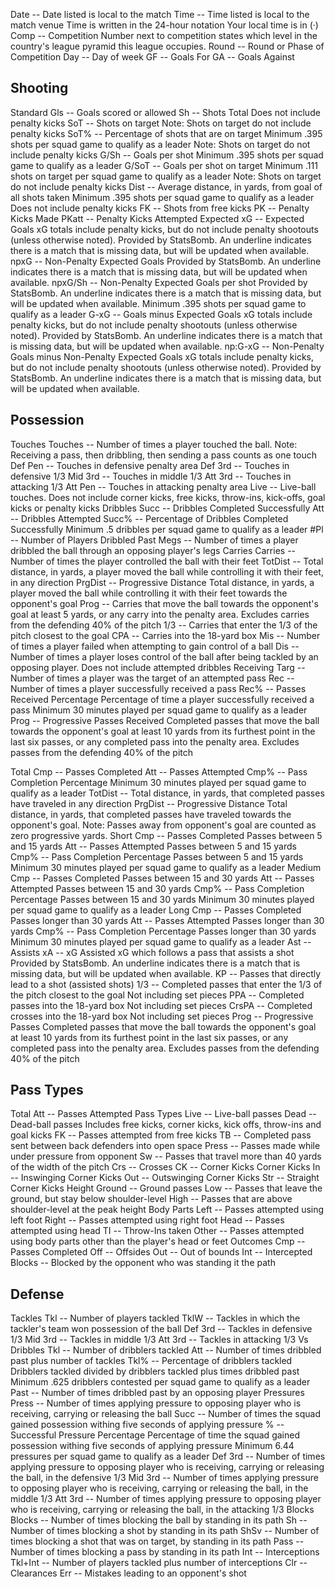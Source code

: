 Date -- Date listed is local to the match
Time -- Time listed is local to the match venue
Time is written in the 24-hour notation
Your local time is in (·)
Comp -- Competition
Number next to competition states which level in the country's league pyramid this league occupies.
Round -- Round or Phase of Competition
Day -- Day of week
GF -- Goals For
GA -- Goals Against

## Shooting

Standard
    Gls -- Goals scored or allowed
    Sh -- Shots Total
    Does not include penalty kicks
    SoT -- Shots on target
    Note: Shots on target do not include penalty kicks
    SoT% -- Percentage of shots that are on target
    Minimum .395 shots per squad game to qualify as a leader
    Note: Shots on target do not include penalty kicks
    G/Sh -- Goals per shot
    Minimum .395 shots per squad game to qualify as a leader
    G/SoT -- Goals per shot on target
    Minimum .111 shots on target per squad game to qualify as a leader
    Note: Shots on target do not include penalty kicks
    Dist -- Average distance, in yards, from goal of all shots taken
    Minimum .395 shots per squad game to qualify as a leader
    Does not include penalty kicks
    FK -- Shots from free kicks
    PK -- Penalty Kicks Made
    PKatt -- Penalty Kicks Attempted
Expected
    xG -- Expected Goals
    xG totals include penalty kicks, but do not include penalty shootouts (unless otherwise noted).
    Provided by StatsBomb.
    An underline indicates there is a match that is missing data, but will be updated when available.
    npxG -- Non-Penalty Expected Goals
    Provided by StatsBomb.
    An underline indicates there is a match that is missing data, but will be updated when available.
    npxG/Sh -- Non-Penalty Expected Goals per shot
    Provided by StatsBomb.
    An underline indicates there is a match that is missing data, but will be updated when available.
    Minimum .395 shots per squad game to qualify as a leader
    G-xG -- Goals minus Expected Goals
    xG totals include penalty kicks, but do not include penalty shootouts (unless otherwise noted).
    Provided by StatsBomb.
    An underline indicates there is a match that is missing data, but will be updated when available.
    np:G-xG -- Non-Penalty Goals minus Non-Penalty Expected Goals
    xG totals include penalty kicks, but do not include penalty shootouts (unless otherwise noted).
    Provided by StatsBomb.
    An underline indicates there is a match that is missing data, but will be updated when available.

## Possession

Touches
    Touches -- Number of times a player touched the ball. Note: Receiving a pass, then dribbling, then sending a pass counts as one touch
    Def Pen -- Touches in defensive penalty area
    Def 3rd -- Touches in defensive 1/3
    Mid 3rd -- Touches in middle 1/3
    Att 3rd -- Touches in attacking 1/3
    Att Pen -- Touches in attacking penalty area
    Live -- Live-ball touches. Does not include corner kicks, free kicks, throw-ins, kick-offs, goal kicks or penalty kicks
Dribbles
    Succ -- Dribbles Completed Successfully
    Att -- Dribbles Attempted
    Succ% -- Percentage of Dribbles Completed Successfully
    Minimum .5 dribbles per squad game to qualify as a leader
    #Pl -- Number of Players Dribbled Past
    Megs -- Number of times a player dribbled the ball through an opposing player's legs
Carries
    Carries -- Number of times the player controlled the ball with their feet
    TotDist -- Total distance, in yards, a player moved the ball while controlling it with their feet, in any direction
    PrgDist -- Progressive Distance
    Total distance, in yards, a player moved the ball while controlling it with their feet towards the opponent's goal
    Prog -- Carries that move the ball towards the opponent's goal at least 5 yards, or any carry into the penalty area. Excludes carries from the defending 40% of the pitch
    1/3 -- Carries that enter the 1/3 of the pitch closest to the goal
    CPA -- Carries into the 18-yard box
    Mis -- Number of times a player failed when attempting to gain control of a ball
    Dis -- Number of times a player loses control of the ball after being tackled by an opposing player. Does not include attempted dribbles
Receiving
    Targ -- Number of times a player was the target of an attempted pass
    Rec -- Number of times a player successfully received a pass
    Rec% -- Passes Received Percentage
    Percentage of time a player successfully received a pass
    Minimum 30 minutes played per squad game to qualify as a leader
    Prog -- Progressive Passes Received
    Completed passes that move the ball towards the opponent's goal at least 10 yards from its furthest point in the last six passes, or any completed pass into the penalty area. Excludes passes from the defending 40% of the pitch


Total
Cmp -- Passes Completed
Att -- Passes Attempted
Cmp% -- Pass Completion Percentage
Minimum 30 minutes played per squad game to qualify as a leader
TotDist -- Total distance, in yards, that completed passes have traveled in any direction
PrgDist -- Progressive Distance
Total distance, in yards, that completed passes have traveled towards the opponent's goal. Note: Passes away from opponent's goal are counted as zero progressive yards.
Short
Cmp -- Passes Completed
Passes between 5 and 15 yards
Att -- Passes Attempted
Passes between 5 and 15 yards
Cmp% -- Pass Completion Percentage
Passes between 5 and 15 yards
Minimum 30 minutes played per squad game to qualify as a leader
Medium
Cmp -- Passes Completed
Passes between 15 and 30 yards
Att -- Passes Attempted
Passes between 15 and 30 yards
Cmp% -- Pass Completion Percentage
Passes between 15 and 30 yards
Minimum 30 minutes played per squad game to qualify as a leader
Long
Cmp -- Passes Completed
Passes longer than 30 yards
Att -- Passes Attempted
Passes longer than 30 yards
Cmp% -- Pass Completion Percentage
Passes longer than 30 yards
Minimum 30 minutes played per squad game to qualify as a leader
Ast -- Assists
xA -- xG Assisted
xG which follows a pass that assists a shot
Provided by StatsBomb.
An underline indicates there is a match that is missing data, but will be updated when available.
KP -- Passes that directly lead to a shot (assisted shots)
1/3 -- Completed passes that enter the 1/3 of the pitch closest to the goal
Not including set pieces
PPA -- Completed passes into the 18-yard box
Not including set pieces
CrsPA -- Completed crosses into the 18-yard box
Not including set pieces
Prog -- Progressive Passes
Completed passes that move the ball towards the opponent's goal at least 10 yards from its furthest point in the last six passes, or any completed pass into the penalty area. Excludes passes from the defending 40% of the pitch
## Pass Types

Total
    Att -- Passes Attempted
    Pass Types
    Live -- Live-ball passes
    Dead -- Dead-ball passes
    Includes free kicks, corner kicks, kick offs, throw-ins and goal kicks
    FK -- Passes attempted from free kicks
    TB -- Completed pass sent between back defenders into open space
    Press -- Passes made while under pressure from opponent
    Sw -- Passes that travel more than 40 yards of the width of the pitch
    Crs -- Crosses
    CK -- Corner Kicks
Corner Kicks
    In -- Inswinging Corner Kicks
    Out -- Outswinging Corner Kicks
    Str -- Straight Corner Kicks
Height
    Ground -- Ground passes
    Low -- Passes that leave the ground, but stay below shoulder-level
    High -- Passes that are above shoulder-level at the peak height
    Body Parts
    Left -- Passes attempted using left foot
    Right -- Passes attempted using right foot
    Head -- Passes attempted using head
    TI -- Throw-Ins taken
    Other -- Passes attempted using body parts other than the player's head or feet
Outcomes
    Cmp -- Passes Completed
    Off -- Offsides
    Out -- Out of bounds
    Int -- Intercepted
    Blocks -- Blocked by the opponent who was standing it the path


## Defense

Tackles
    Tkl -- Number of players tackled
    TklW -- Tackles in which the tackler's team won possession of the ball
    Def 3rd -- Tackles in defensive 1/3
    Mid 3rd -- Tackles in middle 1/3
    Att 3rd -- Tackles in attacking 1/3
Vs Dribbles
    Tkl -- Number of dribblers tackled
    Att -- Number of times dribbled past plus number of tackles
    Tkl% -- Percentage of dribblers tackled
    Dribblers tackled divided by dribblers tackled plus times dribbled past
    Minimum .625 dribblers contested per squad game to qualify as a leader
    Past -- Number of times dribbled past by an opposing player
Pressures
    Press -- Number of times applying pressure to opposing player who is receiving, carrying or releasing the ball
    Succ -- Number of times the squad gained possession withing five seconds of applying pressure
    % -- Successful Pressure Percentage
    Percentage of time the squad gained possession withing five seconds of applying pressure
    Minimum 6.44 pressures per squad game to qualify as a leader
    Def 3rd -- Number of times applying pressure to opposing player who is receiving, carrying or releasing the ball, in the defensive 1/3
    Mid 3rd -- Number of times applying pressure to opposing player who is receiving, carrying or releasing the ball, in the middle 1/3
    Att 3rd -- Number of times applying pressure to opposing player who is receiving, carrying or releasing the ball, in the attacking 1/3
Blocks
    Blocks -- Number of times blocking the ball by standing in its path
    Sh -- Number of times blocking a shot by standing in its path
    ShSv -- Number of times blocking a shot that was on target, by standing in its path
    Pass -- Number of times blocking a pass by standing in its path
    Int -- Interceptions
    Tkl+Int -- Number of players tackled plus number of interceptions
    Clr -- Clearances
    Err -- Mistakes leading to an opponent's shot

